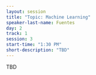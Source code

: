 ```yaml
---
layout: session
title: "Topic: Machine Learning"
speaker-last-name: Fuentes
day: 2
track: 1
session: 3
start-time: "1:30 PM"
short-description: "TBD"
---
```


TBD